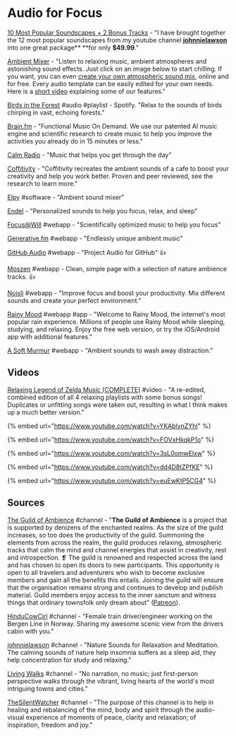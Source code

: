 # Audio for Focus

[10 Most Popular Soundscapes + 2 Bonus Tracks](https://gumroad.com/l/mostpopularsoundscapecollection) - "I have brought together the 12 most popular soundscapes from my youtube channel [**johnnielawson**](http://www.youtube.com/johnnielawson) into one great package** **for only **$49.99**."

[Ambient Mixer](https://www.ambient-mixer.com) - "Listen to relaxing music, ambient atmospheres and astonishing sound effects. Just click on an image below to start chilling. If you want, you can even [create your own atmospheric sound mix](https://blog.ambient-mixer.com/audio-mixer/), online and for free. Every audio template can be easily edited for your own needs. Here is a [short video](https://www.youtube.com/watch?v=3pSBfBVu7PE) explaining some of our features."

[Birds in the Forest](https://open.spotify.com/playlist/37i9dQZF1DWVEt8B7a1H1M?si=x75VRnFDTwKrtRh2iKTynQ) #audio #playlist - Spotify. "Relax to the sounds of birds chirping in vast, echoing forests."

[Brain.fm](https://www.brain.fm) - "Functional Music On Demand. We use our patented AI music engine and scientific research to create music to help you improve the activities you already do in 15 minutes or less."

[Calm Radio](https://calmradio.com/en/) - "Music that helps you get through the day"

[Coffitivity](https://coffitivity.com) - "Coffitivity recreates the ambient sounds of a cafe to boost your creativity and help you work better. Proven and peer reviewed, see the research to learn more."

[Elpy](https://vanejung.com/elpy/) #software - "Ambient sound mixer"

[Endel](https://endel.io) - "Personalized sounds to help you focus, relax, and sleep"

[Focus@Will](https://www.focusatwill.com) #webapp - "Scientifically optimized music to help you focus"

[Generative.fm](https://generative.fm) #webapp - "Endlessly unique ambient music"

[GitHub Audio](https://github.audio) #webapp - "Project Audio for GitHub" 👍

[Moszen](https://www.moszen.com) #webapp - Clean, simple page with a selection of nature ambience tracks. 👍

[Noisli](https://www.noisli.com) #webapp - "Improve focus and boost your productivity. Mix different sounds and create your perfect environment."

[Rainy Mood](https://www.rainymood.com) #webapp #app - "Welcome to Rainy Mood, the internet's most popular rain experience. Millions of people use Rainy Mood while sleeping, studying, and relaxing. Enjoy the free web version, or try the iOS/Android app with additional features."

[A Soft Murmur](https://asoftmurmur.com) #webapp - "Ambient sounds to wash away distraction."

## Videos

[Relaxing Legend of Zelda Music (COMPLETE)](https://www.youtube.com/watch?v=-Siljd9PwKs) #video - "A re-edited, combined edition of all 4 relaxing playlists with some bonus songs! Duplicates or unfitting songs were taken out, resulting in what I think makes up a much better version."

{% embed url="https://www.youtube.com/watch?v=YKAblynZYhI" %}

{% embed url="https://www.youtube.com/watch?v=FOVxHkqkP1o" %}

{% embed url="https://www.youtube.com/watch?v=3sL0omwElxw" %}

{% embed url="https://www.youtube.com/watch?v=dd4D8tZPfKE" %}

{% embed url="https://www.youtube.com/watch?v=euEwKtP5CG4" %}

## Sources

[The Guild of Ambience](https://www.youtube.com/channel/UCvVWCrxq\_aZr7fN\_KpaGGTA/featured) #channel - "**The Guild of Ambience** is a project that is supported by denizens of the enchanted realms. As the size of the guild increases, so too does the productivity of the guild. Summoning the elements from across the realm, the guild produces relaxing, atmospheric tracks that calm the mind and channel energies that assist in creativity, rest and introspection. ❡ The guild is renowned and respected across the land and has chosen to open its doors to new participants. This opportunity is open to all travelers and adventurers who wish to become exclusive members and gain all the benefits this entails. Joining the guild will ensure that the organisation remains strong and continues to develop and publish material. Guild members enjoy access to the inner sanctum and witness things that ordinary townsfolk only dream about" ([Patreon](https://www.patreon.com/guildofambience)).

[HinduCowCirl](https://www.youtube.com/user/HinduCowGirl/about) #channel - "Female train driver/engineer working on the Bergen Line  in Norway. Sharing my awesome scenic view from the drivers cabin with you."

[johnnielawson](https://www.youtube.com/johnnielawson) #channel - "Nature Sounds for Relaxation and Meditation. The calming sounds of nature help insomnia suffers as a sleep aid, they help concentration for study and relaxing."

[Living Walks](https://www.youtube.com/channel/UC3iId8RgPvwX7niHr37YjKg/about) #channel - "No narration, no music; just first-person perspective walks through the vibrant, living hearts of the world's most intriguing towns and cities."

[TheSilentWatcher](https://www.youtube.com/channel/UCCkmgsl8W18oR6c\_W7UZ1lQ) #channel - "The purpose of this channel is to help in healing and rebalancing of the mind, body and spirit through the audio-visual experience of moments of peace, clarity and relaxation; of inspiration, freedom and joy."
